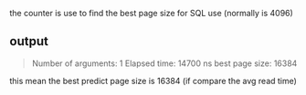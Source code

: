 the counter is use to find the best page size for SQL use (normally is 4096)

## output

> Number of arguments: 1
> Elapsed time: 14700 ns
> best page size: 16384

this mean the best predict page size is 16384 (if compare the avg read time)
